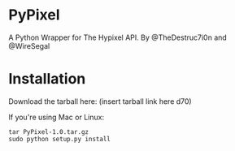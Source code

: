 PyPixel
=======

A Python Wrapper for The Hypixel API. By @TheDestruc7i0n and @WireSegal



Installation
============

Download the tarball here: (insert tarball link here d70)

If you're using Mac or Linux:
```
tar PyPixel-1.0.tar.gz
sudo python setup.py install
```
